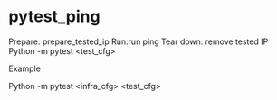 # pytest_ping

Prepare: prepare_tested_ip
Run:run ping
Tear down: remove tested IP
Python -m pytest <infra cfg> <test_cfg>

Example 

Python -m pytest <infra_cfg> <test_cfg>